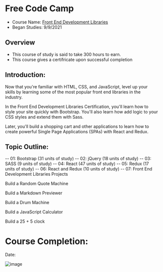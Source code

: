 # Free Code Camp
* Course Name: [Front End Development Libraries](https://www.freecodecamp.org/learn/front-end-development-libraries/)
* Began Studies: 9/9/2021

## Overview
* This course of study is said to take 300 hours to earn. 
* This course gives a certifricate upon successful completion

## Introduction:
Now that you're familiar with HTML, CSS, and JavaScript, level up your skills by learning some of the most popular front end libraries in the industry.

In the Front End Development Libraries Certification, you'll learn how to style your site quickly with Bootstrap. You'll also learn how add logic to your CSS styles and extend them with Sass.

Later, you'll build a shopping cart and other applications to learn how to create powerful Single Page Applications (SPAs) with React and Redux.


## Topic Outline: 
-- 01: Bootstrap (31 units of study)
-- 02: jQuery (18 units of study)
-- 03: SASS (9 units of study)
-- 04: React (47 units of study)
-- 05: Redux (17 units of study)
-- 06: React and Redux (10 units of study)
-- 07: Front End Development Libraries Projects 

Build a Random Quote Machine 

Build a Markdown Previewer 

Build a Drum Machine 

Build a JavaScript Calculator 

Build a 25 + 5 clock 

# Course Completion: 
Date: 

![image](#)